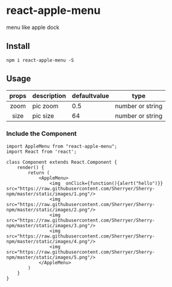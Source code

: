 # react-apple-menu

menu like apple dock
## Install

	npm i react-apple-menu -S

## Usage

| props | description | defaultvalue | type |
| :---: | --- | --- | --- |
| zoom | pic zoom | 0.5 | number or string |
| size | pic size | 64 |  number or string |


### Include the Component

	import AppleMenu from "react-apple-menu";
	import React from 'react';

	class Component extends React.Component {
		render() {
			return (
				<AppleMenu>
					<img  onClick={function(){alert("hello")}}  src="https://raw.githubusercontent.com/Sherryer/Sherry-npm/master/static/images/1.png"/>
					<img src="https://raw.githubusercontent.com/Sherryer/Sherry-npm/master/static/images/2.png"/>
					<img src="https://raw.githubusercontent.com/Sherryer/Sherry-npm/master/static/images/3.png"/>
					<img src="https://raw.githubusercontent.com/Sherryer/Sherry-npm/master/static/images/4.png"/>
					<img src="https://raw.githubusercontent.com/Sherryer/Sherry-npm/master/static/images/5.png"/>
                </AppleMenu>
			)
		}
	}


